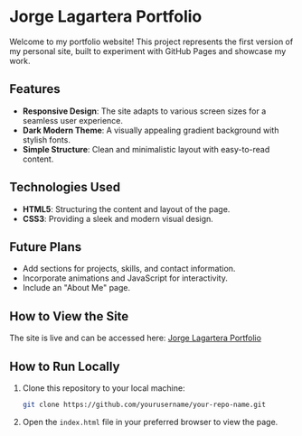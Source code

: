 # Jorge Lagartera Portfolio

Welcome to my portfolio website! This project represents the first version of my personal site, built to experiment with GitHub Pages and showcase my work.

## Features
- **Responsive Design**: The site adapts to various screen sizes for a seamless user experience.
- **Dark Modern Theme**: A visually appealing gradient background with stylish fonts.
- **Simple Structure**: Clean and minimalistic layout with easy-to-read content.

## Technologies Used
- **HTML5**: Structuring the content and layout of the page.
- **CSS3**: Providing a sleek and modern visual design.

## Future Plans
- Add sections for projects, skills, and contact information.
- Incorporate animations and JavaScript for interactivity.
- Include an "About Me" page.

## How to View the Site
The site is live and can be accessed here: [Jorge Lagartera Portfolio](https://jorgelagartera.github.io)  

## How to Run Locally
1. Clone this repository to your local machine:
   ```bash
   git clone https://github.com/yourusername/your-repo-name.git
   ```
2. Open the `index.html` file in your preferred browser to view the page.
